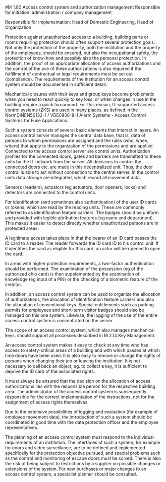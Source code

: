 #M 1.80 Access control system and authorization management
Responsible for initiation: administration / company management

Responsible for implementation: Head of Domestic Engineering, Head of Organization

Protection against unauthorized access to a building, building parts or rooms requiring protection should often support several protection goals. Not only the protection of the property, both the institution and the property of the employees, should be ensured, but also the occupational safety, the protection of know-how and possibly also the personal protection. In addition, the proof of an appropriate allocation of access authorizations and the control of the use of these authorizations is also required if the fulfillment of contractual or legal requirements must be set out (compliance). The requirements of the institution for an access control system should be documented in sufficient detail.

Mechanical closures with their keys and group keys become problematic when you need to react quickly to key loss, or when changes in use in the building require a quick turnaround. For this reason, IT-supported access control systems (ZKS) are used in many places, as defined in the NormDINEN50133-1 / VDE0830-8-1 Alarm Systems - Access Control Systems for Fuse Applications.

Such a system consists of several basic elements that interact in layers. An access control server manages the central data base, that is, data of persons to whom permissions are assigned and the rules (who, when, where) that apply to the organization of the permissions and are applied. Connected to the access control server are control units. Authorization profiles for the connected doors, gates and barriers are transmitted to these units by the IT network from the server. All decisions to control the connected doors etc. are made in this decentralized unit. Thus, the door control is able to act without connection to the central server. In the control units data storage are integrated, which record all movement data.

Sensors (readers), actuators (eg actuators, door openers, locks) and detectors are connected to the control units.

For identification (and sometimes also authentication) of the user ID cards or tokens, which are read by the reading units. These are commonly referred to as identification feature carriers. The badges should be uniform and provided with legible attribution features (eg name and department). This makes it easier to detect directly whether unauthorized persons are in protected areas.

A legitimate access takes place in that the bearer of an ID card passes the ID card to a reader. The reader forwards the ID card ID to his control unit. If it identifies the card as eligible for this card, an actor will be opened to open the card.

In areas with higher protection requirements, a two-factor authentication should be performed. The examination of the possession (eg of the authorized chip card) is then supplemented by the examination of knowledge (eg input of a PIN) or the checking of a biometric feature of the creditor.

In addition, an access control system can be used to organize the allocation of authorizations, the allocation of identification feature carriers and also the allocation of conventional keys. Special entitlements such as parking permits for employees and short-term visitor badges should also be managed on this one system. Likewise, the logging of the use of the entire access control system is concentrated on the server.

The scope of an access control system, which also manages mechanical keys, should support all processes described in M 2.14 Key Management.

An access control system makes it easy to check at any time who has access to safety-critical areas of a building and with which passes at which time doors have been used. It is also easy to remove or change the rights of persons when changing their job or leaving the institution. It is not necessary to call back an object, eg. to collect a key, it is sufficient to deprive the ID card of the associated rights.

It must always be ensured that the decision on the allocation of access authorizations lies with the responsible person for the respective building area. The administrator of the access control system is subsequently responsible for the correct implementation of the instructions, not for the assignment of access rights themselves.

Due to the extensive possibilities of logging and evaluation (for example of employee movement data), the introduction of such a system should be coordinated in good time with the data protection officer and the employee representatives.

The planning of an access control system must respond to the individual requirements of an institution. The interfaces of such a system, for example for doors and video surveillance, are to be defined and implemented specifically for the protection objective pursued, and special problems such as the control and monitoring of escape doors must be solved. There is also the risk of being subject to restrictions by a supplier on possible changes or extensions of the system. For new purchases or major changes to an access control system, a specialist planner should be consulted.



